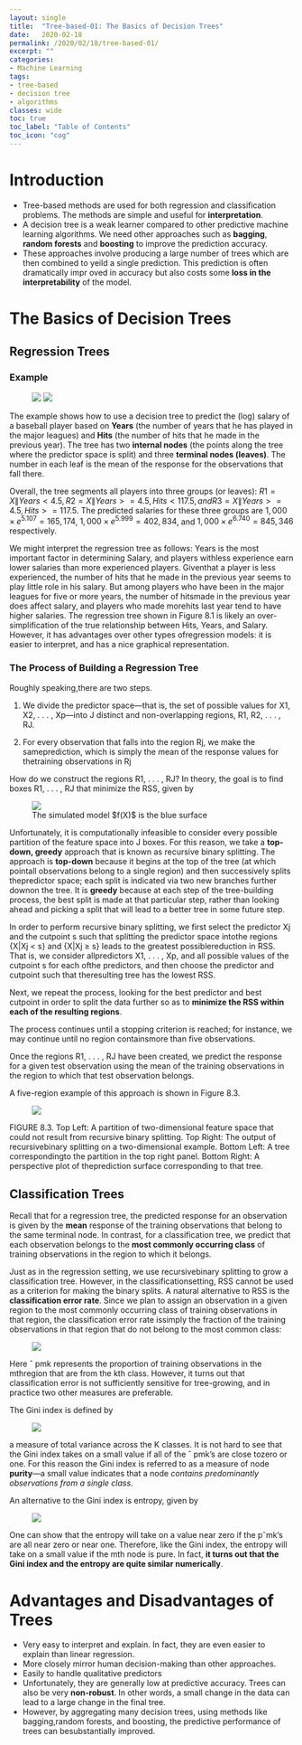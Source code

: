 ```yaml
---
layout: single
title:  "Tree-based-01: The Basics of Decision Trees"
date:   2020-02-18
permalink: /2020/02/18/tree-based-01/
excerpt: ""
categories: 
- Machine Learning
tags:
- tree-based
- decision tree
- algorithms
classes: wide
toc: true
toc_label: "Table of Contents"
toc_icon: "cog"
---
```


# Introduction

- Tree-based methods are used for both regression and classification problems. The methods are simple and useful for **interpretation**.
- A decision tree is a weak learner compared to other predictive machine learning algorithms. We need other approaches such as **bagging**, **random forests** and **boosting** to improve the prediction accuracy.
- These approaches involve producing a large number of trees which are then combined to yeild a single prediction. This prediction is often dramatically impr  oved in accuracy but also costs some **loss in the interpretability** of the model.

# The Basics of Decision Trees

## Regression Trees

### Example

<figure class="half">
	<img src="https://github.com/datasciblog/datasciblog.github.io/blob/master/_posts/images/2020-02-18-tree-based-methods-01/1.png?raw=true">
    <img src="https://github.com/datasciblog/datasciblog.github.io/blob/master/_posts/images/2020-02-18-tree-based-methods-01/2.png?raw=true">
</figure>

The example shows how to use a decision tree to predict the (log) salary of a baseball player based on **Years** (the number of years that he has played in the major leagues) and **Hits** (the number of hits that he made in the previous year). The tree has two **internal nodes** (the points along the tree where the predictor space is split) and three **terminal nodes (leaves)**. The number in each leaf is the mean of the response for the observations that fall there.

Overall, the tree segments all players into three groups (or leaves): $R1 ={X \| Years<4.5}, R2 ={X \| Years>=4.5,Hits<117.5}, and R3 ={X \| Years>=4.5, Hits>=117.5}$. The predicted salaries for these three groups are $1,000 \times e^5.107 = 165,174$, $1,000 \times e^5.999 = 402,834$, and $1,000 \times e^6.740 = 845,346$ respectively.

We might interpret the regression tree as follows: Years is the most important factor in determining Salary, and players withless experience earn lower salaries than more experienced players. Giventhat a player is less experienced, the number of hits that he made in the previous year seems to play little role in his salary. But among players who have been in the major leagues for five or more years, the number of hitsmade in the previous year does affect salary, and players who made morehits last year tend to have higher salaries. The regression tree shown in Figure 8.1 is likely an over-simplification of the true relationship between Hits, Years, and Salary. However, it has advantages over other types ofregression models: it is easier to interpret, and has a nice graphical representation.

### The Process of Building a Regression Tree

Roughly speaking,there are two steps.

1. We divide the predictor space—that is, the set of possible values for X1, X2, . . . , Xp—into J distinct and non-overlapping regions, R1, R2, . . . , RJ.

2. For every observation that falls into the region Rj, we make the sameprediction, which is simply the mean of the response values for thetraining observations in Rj

How do we construct the regions R1, . . . , RJ? In theory, the goal is to find boxes R1, . . . , RJ that minimize the RSS, given by

<figure>
	<img src="https://github.com/datasciblog/datasciblog.github.io/blob/master/_posts/images/2020-02-18-tree-based-methods-01/3.png?raw=true">
    <figcaption>The simulated model $f(X)$ is the blue surface</figcaption>
</figure>

Unfortunately, it is computationally infeasible to consider every possible partition of the feature space into J boxes. For this reason, we take a **top-down, greedy** approach that is known as recursive binary splitting. The approach is **top-down** because it begins at the top of the tree (at which pointall observations belong to a single region) and then successively splits thepredictor space; each split is indicated via two new branches further downon the tree. It is **greedy** because at each step of the tree-building process, the best split is made at that particular step, rather than looking ahead and picking a split that will lead to a better tree in some future step.

In order to perform recursive binary splitting, we first select the predictor Xj and the cutpoint s such that splitting the predictor space intothe regions {X|Xj < s} and {X|Xj ≥ s} leads to the greatest possiblereduction in RSS. That is, we consider allpredictors X1, . . . , Xp, and all possible values of the cutpoint s for each ofthe predictors, and then choose the predictor and cutpoint such that theresulting tree has the lowest RSS.

Next, we repeat the process, looking for the best predictor and best cutpoint in order to split the data further so as to **minimize the RSS within each of the resulting regions**. 

The process continues until a stopping criterion is reached; for instance, we may continue until no region containsmore than five observations.

Once the regions R1, . . . , RJ have been created, we predict the response for a given test observation using the mean of the training observations in the region to which that test observation belongs.

A five-region example of this approach is shown in Figure 8.3.

<figure>
	<img src="https://github.com/datasciblog/datasciblog.github.io/blob/master/_posts/images/2020-02-18-tree-based-methods-01/4.png?raw=true">
</figure>

FIGURE 8.3. Top Left: A partition of two-dimensional feature space that could not result from recursive binary splitting. Top Right: The output of recursivebinary splitting on a two-dimensional example. Bottom Left: A tree correspondingto the partition in the top right panel. Bottom Right: A perspective plot of theprediction surface corresponding to that tree.

## Classification Trees

Recall that for a regression tree, the predicted response for an observation is given by the **mean** response of the training observations that belong to the same terminal node. In contrast, for a classification tree, we predict that each observation belongs to the **most commonly occurring class** of training observations in the region to which it belongs.

Just as in the regression setting, we use recursivebinary splitting to grow a classification tree. However, in the classificationsetting, RSS cannot be used as a criterion for making the binary splits. A natural alternative to RSS is the **classification error rate**. Since we plan to assign an observation in a given region to the most commonly occurring class of training observations in that region, the classification error rate issimply the fraction of the training observations in that region that do not belong to the most common class:

<figure>
	<img src="https://github.com/datasciblog/datasciblog.github.io/blob/master/_posts/images/2020-02-18-tree-based-methods-01/5.png?raw=true">
</figure>

Here ˆ pmk represents the proportion of training observations in the mthregion that are from the kth class. However, it turns out that classification error is not sufficiently sensitive for tree-growing, and in practice two other measures are preferable. 

The Gini index is defined by

<figure>
	<img src="https://github.com/datasciblog/datasciblog.github.io/blob/master/_posts/images/2020-02-18-tree-based-methods-01/6.png?raw=true">
</figure>

a measure of total variance across the K classes. It is not hard to see that the Gini index takes on a small value if all of the ˆ pmk’s are close tozero or one. For this reason the Gini index is referred to as a measure of node **purity**—a small value indicates that a node *contains predominantly observations from a single class*.

An alternative to the Gini index is entropy, given by

<figure>
	<img src="https://github.com/datasciblog/datasciblog.github.io/blob/master/_posts/images/2020-02-18-tree-based-methods-01/7.png?raw=true">
</figure>

One can show that the entropy will take on a value near zero if the pˆmk’s are all near zero or near one. Therefore, like the Gini index, the entropy will take on a small value if the mth node is pure. In fact, **it turns out that the Gini index and the entropy are quite similar numerically**.

# Advantages and Disadvantages of Trees

- Very easy to interpret and explain. In fact, they are even easier to explain than linear regression.
- More closely mirror human decision-making than other approaches.
- Easily to handle qualitative predictors
- Unfortunately, they are generally low at predictive accuracy. Trees can also be very **non-robust**. In other words, a small change in the data can lead to a large change in the final tree.
- However, by aggregating many decision trees, using methods like bagging,random forests, and boosting, the predictive performance of trees can besubstantially improved.